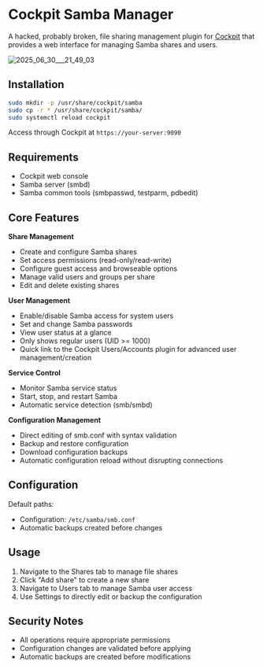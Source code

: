 # Cockpit Samba Manager

A hacked, probably broken, file sharing management plugin for [Cockpit](https://cockpit-project.org/) that provides a web interface for managing Samba shares and users.

![2025_06_30___21_49_03](https://github.com/user-attachments/assets/adb8d24c-abf0-46d0-b25a-737e93380c6d)

## Installation

```bash
sudo mkdir -p /usr/share/cockpit/samba
sudo cp -r * /usr/share/cockpit/samba/
sudo systemctl reload cockpit
```

Access through Cockpit at `https://your-server:9090`

## Requirements

- Cockpit web console
- Samba server (smbd)
- Samba common tools (smbpasswd, testparm, pdbedit)

## Core Features

**Share Management**
- Create and configure Samba shares
- Set access permissions (read-only/read-write)
- Configure guest access and browseable options
- Manage valid users and groups per share
- Edit and delete existing shares

**User Management**
- Enable/disable Samba access for system users
- Set and change Samba passwords
- View user status at a glance
- Only shows regular users (UID >= 1000)
- Quick link to the Cockpit Users/Accounts plugin for advanced user management/creation

**Service Control**
- Monitor Samba service status
- Start, stop, and restart Samba
- Automatic service detection (smb/smbd)

**Configuration Management**
- Direct editing of smb.conf with syntax validation
- Backup and restore configuration
- Download configuration backups
- Automatic configuration reload without disrupting connections

## Configuration

Default paths:
- Configuration: `/etc/samba/smb.conf`
- Automatic backups created before changes

## Usage

1. Navigate to the Shares tab to manage file shares
2. Click "Add share" to create a new share
3. Navigate to Users tab to manage Samba user access
4. Use Settings to directly edit or backup the configuration

## Security Notes

- All operations require appropriate permissions
- Configuration changes are validated before applying
- Automatic backups are created before modifications
